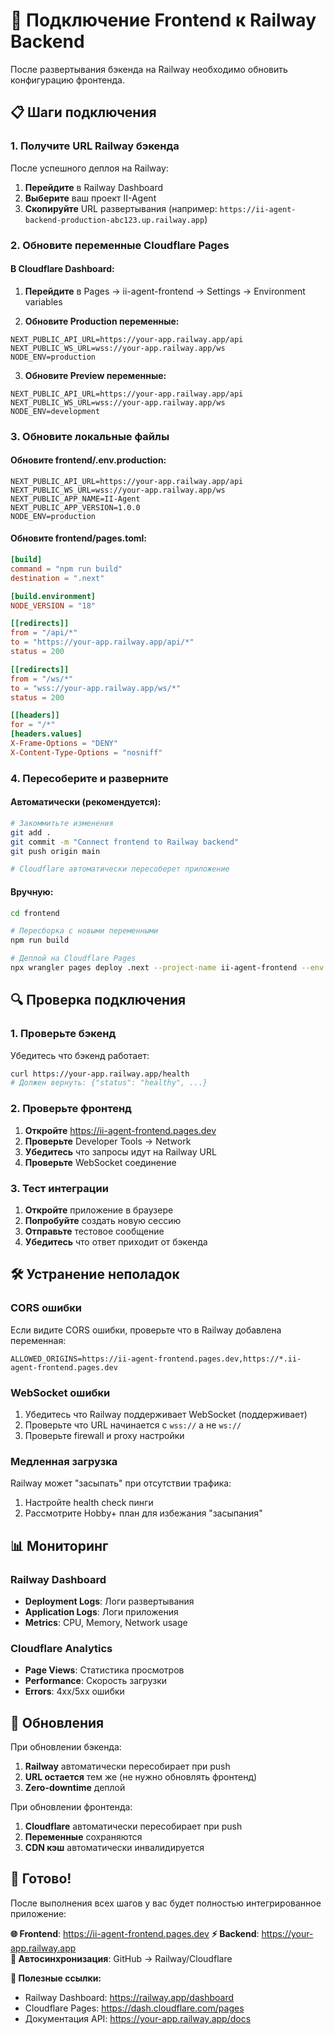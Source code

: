 # 🔗 Подключение Frontend к Railway Backend

После развертывания бэкенда на Railway необходимо обновить конфигурацию фронтенда.

## 📋 Шаги подключения

### 1. Получите URL Railway бэкенда

После успешного деплоя на Railway:

1. **Перейдите** в Railway Dashboard
2. **Выберите** ваш проект II-Agent
3. **Скопируйте** URL развертывания (например: `https://ii-agent-backend-production-abc123.up.railway.app`)

### 2. Обновите переменные Cloudflare Pages

#### В Cloudflare Dashboard:

1. **Перейдите** в Pages → ii-agent-frontend → Settings → Environment variables

2. **Обновите Production переменные:**
```env
NEXT_PUBLIC_API_URL=https://your-app.railway.app/api
NEXT_PUBLIC_WS_URL=wss://your-app.railway.app/ws
NODE_ENV=production
```

3. **Обновите Preview переменные:**
```env  
NEXT_PUBLIC_API_URL=https://your-app.railway.app/api
NEXT_PUBLIC_WS_URL=wss://your-app.railway.app/ws
NODE_ENV=development
```

### 3. Обновите локальные файлы

#### Обновите frontend/.env.production:
```env
NEXT_PUBLIC_API_URL=https://your-app.railway.app/api
NEXT_PUBLIC_WS_URL=wss://your-app.railway.app/ws
NEXT_PUBLIC_APP_NAME=II-Agent
NEXT_PUBLIC_APP_VERSION=1.0.0
NODE_ENV=production
```

#### Обновите frontend/pages.toml:
```toml
[build]
command = "npm run build"
destination = ".next"

[build.environment]
NODE_VERSION = "18"

[[redirects]]
from = "/api/*"
to = "https://your-app.railway.app/api/*"
status = 200

[[redirects]]  
from = "/ws/*"
to = "wss://your-app.railway.app/ws/*"
status = 200

[[headers]]
for = "/*"
[headers.values]
X-Frame-Options = "DENY"
X-Content-Type-Options = "nosniff"
```

### 4. Пересоберите и разверните

#### Автоматически (рекомендуется):
```bash
# Закоммитьте изменения
git add .
git commit -m "Connect frontend to Railway backend"
git push origin main

# Cloudflare автоматически пересоберет приложение
```

#### Вручную:
```bash
cd frontend

# Пересборка с новыми переменными
npm run build

# Деплой на Cloudflare Pages  
npx wrangler pages deploy .next --project-name ii-agent-frontend --env production
```

## 🔍 Проверка подключения

### 1. Проверьте бэкенд

Убедитесь что бэкенд работает:
```bash
curl https://your-app.railway.app/health
# Должен вернуть: {"status": "healthy", ...}
```

### 2. Проверьте фронтенд

1. **Откройте** https://ii-agent-frontend.pages.dev
2. **Проверьте** Developer Tools → Network
3. **Убедитесь** что запросы идут на Railway URL
4. **Проверьте** WebSocket соединение

### 3. Тест интеграции

1. **Откройте** приложение в браузере
2. **Попробуйте** создать новую сессию
3. **Отправьте** тестовое сообщение
4. **Убедитесь** что ответ приходит от бэкенда

## 🛠️ Устранение неполадок

### CORS ошибки
Если видите CORS ошибки, проверьте что в Railway добавлена переменная:
```env
ALLOWED_ORIGINS=https://ii-agent-frontend.pages.dev,https://*.ii-agent-frontend.pages.dev
```

### WebSocket ошибки  
1. Убедитесь что Railway поддерживает WebSocket (поддерживает)
2. Проверьте что URL начинается с `wss://` а не `ws://`
3. Проверьте firewall и proxy настройки

### Медленная загрузка
Railway может "засыпать" при отсутствии трафика:
1. Настройте health check пинги
2. Рассмотрите Hobby+ план для избежания "засыпания"

## 📊 Мониторинг

### Railway Dashboard
- **Deployment Logs**: Логи развертывания
- **Application Logs**: Логи приложения  
- **Metrics**: CPU, Memory, Network usage

### Cloudflare Analytics
- **Page Views**: Статистика просмотров
- **Performance**: Скорость загрузки
- **Errors**: 4xx/5xx ошибки

## 🔄 Обновления

При обновлении бэкенда:
1. **Railway** автоматически пересобирает при push
2. **URL остается** тем же (не нужно обновлять фронтенд)
3. **Zero-downtime** деплой

При обновлении фронтенда:
1. **Cloudflare** автоматически пересобирает при push  
2. **Переменные** сохраняются
3. **CDN кэш** автоматически инвалидируется

## 🎯 Готово!

После выполнения всех шагов у вас будет полностью интегрированное приложение:

**🌐 Frontend**: https://ii-agent-frontend.pages.dev
**⚡ Backend**: https://your-app.railway.app  
**📡 Автосинхронизация**: GitHub → Railway/Cloudflare

**🔗 Полезные ссылки:**
- Railway Dashboard: https://railway.app/dashboard
- Cloudflare Pages: https://dash.cloudflare.com/pages
- Документация API: https://your-app.railway.app/docs